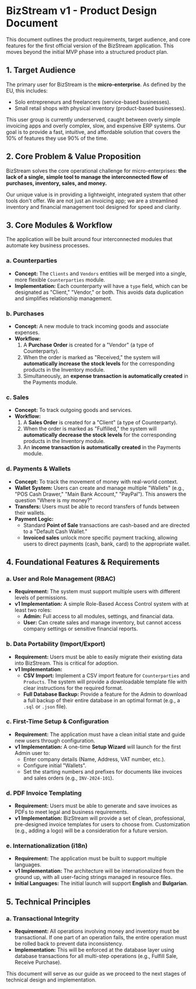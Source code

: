 # BizStream v1 - Product Design Document

This document outlines the product requirements, target audience, and core features for the first official version of the BizStream application. This moves beyond the initial MVP phase into a structured product plan.

## 1. Target Audience

The primary user for BizStream is the **micro-enterprise**. As defined by the EU, this includes:
- Solo entrepreneurs and freelancers (service-based businesses).
- Small retail shops with physical inventory (product-based businesses).

This user group is currently underserved, caught between overly simple invoicing apps and overly complex, slow, and expensive ERP systems. Our goal is to provide a fast, intuitive, and affordable solution that covers the 10% of features they use 90% of the time.

## 2. Core Problem & Value Proposition

BizStream solves the core operational challenge for micro-enterprises: **the lack of a single, simple tool to manage the interconnected flow of purchases, inventory, sales, and money.**

Our unique value is in providing a lightweight, integrated system that other tools don't offer. We are not just an invoicing app; we are a streamlined inventory and financial management tool designed for speed and clarity.

## 3. Core Modules & Workflow

The application will be built around four interconnected modules that automate key business processes.

### a. Counterparties
- **Concept:** The `Clients` and `Vendors` entities will be merged into a single, more flexible `Counterparties` module.
- **Implementation:** Each counterparty will have a `type` field, which can be designated as "Client," "Vendor," or both. This avoids data duplication and simplifies relationship management.

### b. Purchases
- **Concept:** A new module to track incoming goods and associate expenses.
- **Workflow:**
    1. A **Purchase Order** is created for a "Vendor" (a type of Counterparty).
    2. When the order is marked as "Received," the system will **automatically increase the stock levels** for the corresponding products in the Inventory module.
    3. Simultaneously, an **expense transaction is automatically created** in the Payments module.

### c. Sales
- **Concept:** To track outgoing goods and services.
- **Workflow:**
    1. A **Sales Order** is created for a "Client" (a type of Counterparty).
    2. When the order is marked as "Fulfilled," the system will **automatically decrease the stock levels** for the corresponding products in the Inventory module.
    3. An **income transaction is automatically created** in the Payments module.

### d. Payments & Wallets
- **Concept:** To track the movement of money with real-world context.
- **Wallet System:** Users can create and manage multiple "Wallets" (e.g., "POS Cash Drawer," "Main Bank Account," "PayPal"). This answers the question "Where is my money?"
- **Transfers:** Users must be able to record transfers of funds between their wallets.
- **Payment Logic:**
    - Standard **Point of Sale** transactions are cash-based and are directed to a "Default Cash Wallet."
    - **Invoiced sales** unlock more specific payment tracking, allowing users to direct payments (cash, bank, card) to the appropriate wallet.

## 4. Foundational Features & Requirements

### a. User and Role Management (RBAC)
- **Requirement:** The system must support multiple users with different levels of permissions.
- **v1 Implementation:** A simple Role-Based Access Control system with at least two roles:
    - **Admin:** Full access to all modules, settings, and financial data.
    - **User:** Can create sales and manage inventory, but cannot access company settings or sensitive financial reports.

### b. Data Portability (Import/Export)
- **Requirement:** Users must be able to easily migrate their existing data into BizStream. This is critical for adoption.
- **v1 Implementation:**
    - **CSV Import:** Implement a CSV import feature for `Counterparties` and `Products`. The system will provide a downloadable template file with clear instructions for the required format.
    - **Full Database Backup:** Provide a feature for the Admin to download a full backup of their entire database in an optimal format (e.g., a `.sql` or `.json` file).

### c. First-Time Setup & Configuration
- **Requirement:** The application must have a clean initial state and guide new users through configuration.
- **v1 Implementation:** A one-time **Setup Wizard** will launch for the first Admin user to:
    - Enter company details (Name, Address, VAT number, etc.).
    - Configure initial "Wallets".
    - Set the starting numbers and prefixes for documents like invoices and sales orders (e.g., `INV-2024-101`).

### d. PDF Invoice Templating
- **Requirement:** Users must be able to generate and save invoices as PDFs to meet legal and business requirements.
- **v1 Implementation:** BizStream will provide a set of clean, professional, pre-designed invoice templates for users to choose from. Customization (e.g., adding a logo) will be a consideration for a future version.

### e. Internationalization (i18n)
- **Requirement:** The application must be built to support multiple languages.
- **v1 Implementation:** The architecture will be internationalized from the ground up, with all user-facing strings managed in resource files.
- **Initial Languages:** The initial launch will support **English** and **Bulgarian**.

## 5. Technical Principles

### a. Transactional Integrity
- **Requirement:** All operations involving money and inventory must be transactional. If one part of an operation fails, the entire operation must be rolled back to prevent data inconsistency.
- **Implementation:** This will be enforced at the database layer using database transactions for all multi-step operations (e.g., Fulfill Sale, Receive Purchase).

This document will serve as our guide as we proceed to the next stages of technical design and implementation.
